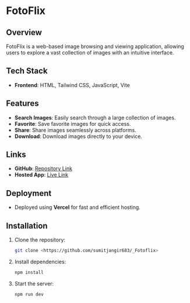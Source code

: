 # FotoFlix

## Overview
FotoFlix is a web-based image browsing and viewing application, allowing users to explore a vast collection of images with an intuitive interface.

## Tech Stack
- **Frontend**: HTML, Tailwind CSS, JavaScript, Vite

## Features
- **Search Images**: Easily search through a large collection of images.
- **Favorite**: Save favorite images for quick access.
- **Share**: Share images seamlessly across platforms.
- **Download**: Download images directly to your device.

## Links
- **GitHub**: [Repository Link](https://github.com/sumitjangir683/_Fotoflix)
- **Hosted App**: [Live Link](https://fotoflix-sumit.vercel.app/)

## Deployment
- Deployed using **Vercel** for fast and efficient hosting.

## Installation
1. Clone the repository:
   ```bash
   git clone <https://github.com/sumitjangir683/_Fotoflix>
2. Install dependencies:
   ```bash
   npm install
3. Start the server:
   ```bash
   npm run dev
